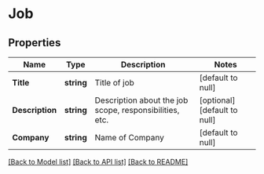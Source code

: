 # Job

## Properties
Name | Type | Description | Notes
------------ | ------------- | ------------- | -------------
**Title** | **string** | Title of job | [default to null]
**Description** | **string** | Description about the job scope, responsibilities, etc. | [optional] [default to null]
**Company** | **string** | Name of Company | [default to null]

[[Back to Model list]](../README.md#documentation-for-models) [[Back to API list]](../README.md#documentation-for-api-endpoints) [[Back to README]](../README.md)


